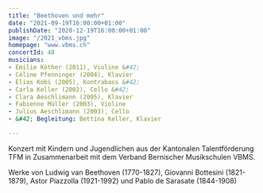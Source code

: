 ```yaml
---
title: "Beethoven und mehr"
date: "2021-09-19T16:00:00+01:00"
publishDate: "2020-12-19T16:00:00+01:00"
image: "/2021_vbms.jpg"
homepage: "www.vbms.ch"
concertId: 48
musicians:
- Emilie Köther (2011), Violine &#42;
- Céline Pfenninger (2004), Klavier
- Elias Kobi (2005), Kontrabass &#42;
- Carla Keller (2002), Cello &#42;
- Clara Aeschlimann (2005), Klavier
- Fabienne Müller (2003), Violine
- Julius Aeschlimann (2003), Cello
- &#42; Begleitung: Bettina Keller, Klavier

---
```

Konzert mit Kindern und Jugendlichen aus der Kantonalen Talentförderung TFM
in Zusammenarbeit mit dem Verband Bernischer Musikschulen VBMS.  

Werke von Ludwig van Beethoven (1770-1827), Giovanni Bottesini (1821-1879), 
Astor Piazzolla (1921-1992) und Pablo de Sarasate (1844-1908)
